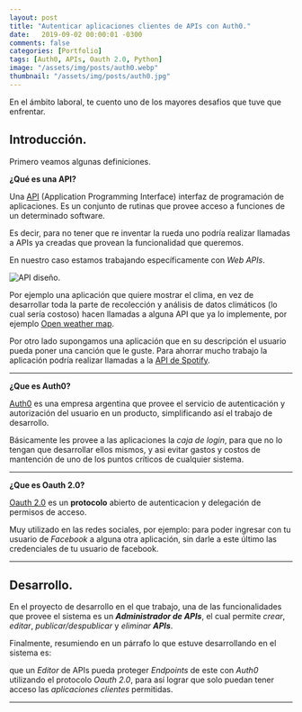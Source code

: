 ```yaml
---
layout: post
title: "Autenticar aplicaciones clientes de APIs con Auth0."
date:   2019-09-02 00:00:01 -0300
comments: false
categories: [Portfolio]
tags: [Auth0, APIs, Oauth 2.0, Python]
image: "/assets/img/posts/auth0.webp"
thumbnail: "/assets/img/posts/auth0.jpg"
---
```


En el ámbito laboral, te cuento uno de los mayores desafios que tuve que enfrentar.

## Introducción.

Primero veamos algunas definiciones.

**¿Qué es una API?**

Una [API](https://es.wikipedia.org/wiki/Web_API) (Application Programming Interface) interfaz de programación de 
aplicaciones. Es un conjunto de rutinas que provee acceso a funciones de un determinado software.

Es decir, para no tener que re inventar la rueda uno podría realizar llamadas a APIs ya creadas que provean la 
funcionalidad que queremos.

En nuestro caso estamos trabajando específicamente con *Web APIs*.

![API diseño.](https://fiverr-res.cloudinary.com/images/t_main1,q_auto,f_auto/gigs/104559387/original/88a2503b41467bbd07990f5d35115e84e38c3888/design-and-develop-rest-apis-using-mvc-web-api.webp)

Por ejemplo una aplicación que quiere mostrar el clima, en vez de desarrollar toda la parte de recolección y análisis 
de datos climáticos (lo cual sería costoso) hacen llamadas a alguna API que ya lo implemente, 
por ejemplo [Open weather map](https://openweathermap.org/api).

Por otro lado supongamos una aplicación que en su descripción el usuario pueda poner una canción que le guste. 
Para ahorrar mucho trabajo la aplicación podría realizar llamadas a la [API de Spotify](https://developer.spotify.com/documentation/web-api/).

---

**¿Que es Auth0?**

[Auth0](https://auth0.com/) es una empresa argentina que provee el servicio de autenticación y autorización del usuario
 en un producto, simplificando así el trabajo de desarrollo.

Básicamente les provee a las aplicaciones la *caja de login*, para que no lo tengan que desarrollar ellos mismos, y asi
 evitar gastos y costos de mantención de uno de los puntos críticos de cualquier sistema.

---

**¿Que es Oauth 2.0?**

[Oauth 2.0](https://oauth.net/2/) es un **protocolo** abierto de autenticacion y delegación de permisos de acceso.

Muy utilizado en las redes sociales, por ejemplo: para poder ingresar con tu usuario de *Facebook* a alguna otra 
aplicación, sin darle a este último las credenciales de tu usuario de facebook.

---

## Desarrollo.

En el proyecto de desarrollo en el que trabajo, una de las funcionalidades que provee el sistema es un 
***Administrador de APIs***, el cual permite *crear*, *editar*, *publicar/despublicar* y *eliminar* ***APIs***.

Finalmente, resumiendo en un párrafo lo que estuve desarrollando en el sistema es:
 
 que un *Editor* de APIs pueda proteger *Endpoints* de este con *Auth0* utilizando el protocolo *Oauth 2.0*, 
 para así lograr que solo puedan tener acceso las *aplicaciones clientes* permitidas.

---
